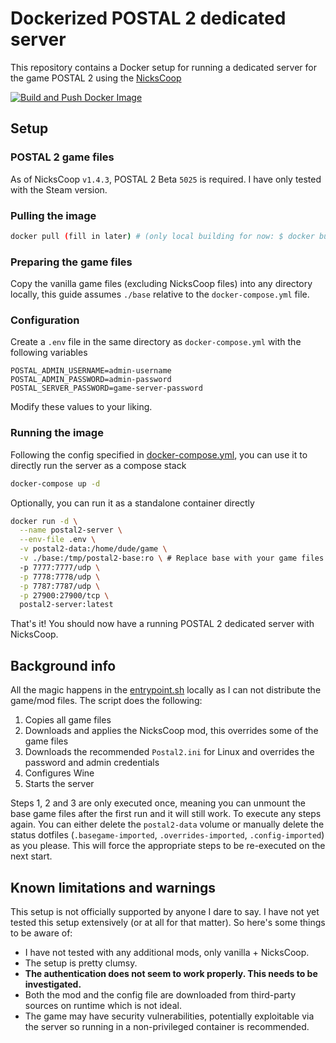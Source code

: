 # Dockerized POSTAL 2 dedicated server

This repository contains a Docker setup for running a dedicated server for the game POSTAL 2 using the [NicksCoop](https://www.moddb.com/mods/nickscoop-postal-2-coop)

[![Build and Push Docker Image](https://github.com/kristiankunc/Postal2-Docker/actions/workflows/build.yml/badge.svg)](https://github.com/kristiankunc/Postal2-Docker/actions/workflows/build.yml)

## Setup

### POSTAL 2 game files

As of NicksCoop `v1.4.3`, POSTAL 2 Beta `5025` is required. I have only tested with the Steam version.

### Pulling the image

```bash
docker pull (fill in later) # (only local building for now: $ docker build -t postal2-server:latest -f Dockerfile .
```

### Preparing the game files

Copy the vanilla game files (excluding NicksCoop files) into any directory locally, this guide assumes `./base` relative to the `docker-compose.yml` file.

### Configuration

Create a `.env` file in the same directory as `docker-compose.yml` with the following variables

```env
POSTAL_ADMIN_USERNAME=admin-username
POSTAL_ADMIN_PASSWORD=admin-password
POSTAL_SERVER_PASSWORD=game-server-password
```

Modify these values to your liking.

### Running the image

Following the config specified in [docker-compose.yml](docker-compose.yml), you can use it to directly run the server as a compose stack

```bash
docker-compose up -d
```

Optionally, you can run it as a standalone container directly

```bash
docker run -d \
  --name postal2-server \
  --env-file .env \
  -v postal2-data:/home/dude/game \
  -v ./base:/tmp/postal2-base:ro \ # Replace base with your game files directory if needed
  -p 7777:7777/udp \
  -p 7778:7778/udp \
  -p 7787:7787/udp \
  -p 27900:27900/tcp \
  postal2-server:latest
```

That's it! You should now have a running POSTAL 2 dedicated server with NicksCoop.

## Background info

All the magic happens in the [entrypoint.sh](entrypoint.sh) locally as I can not distribute the game/mod files.
The script does the following:

1) Copies all game files
2) Downloads and applies the NicksCoop mod, this overrides some of the game files
3) Downloads the recommended `Postal2.ini` for Linux and overrides the password and admin credentials
4) Configures Wine
5) Starts the server

Steps 1, 2 and 3 are only executed once, meaning you can unmount the base game files after the first run and it will still work. To execute any steps again. You can either delete the `postal2-data` volume or manually delete the status dotfiles (`.basegame-imported`, `.overrides-imported`, `.config-imported`) as you please. This will force the appropriate steps to be re-executed on the next start.

## Known limitations and warnings

This setup is not officially supported by anyone I dare to say. I have not yet tested this setup extensively (or at all for that matter). So here's some things to be aware of:

- I have not tested with any additional mods, only vanilla + NicksCoop.
- The setup is pretty clumsy.
- **The authentication does not seem to work properly. This needs to be investigated.**
- Both the mod and the config file are downloaded from third-party sources on runtime which is not ideal.
- The game may have security vulnerabilities, potentially exploitable via the server so running in a non-privileged container is recommended.
